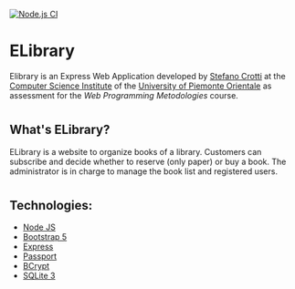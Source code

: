 [![Node.js CI](https://github.com/stecrotti1/ELibrary/actions/workflows/node.js.yml/badge.svg?branch=master)](https://github.com/stecrotti1/ELibrary/actions/workflows/node.js.yml)

# ELibrary

Elibrary is an Express Web Application developed by [Stefano Crotti](https://github.com/stecrotti1) at the [Computer Science Institute](http://www.di.unipmn.it/) of the [University of Piemonte Orientale](http://www.uniupo.it/) as assessment for the *Web Programming Metodologies* course.

#

## What's ELibrary?
ELibrary is a website to organize books of a library. Customers can subscribe and decide whether to reserve (only paper) or buy a book.
The administrator is in charge to manage the book list and registered users.

#

## Technologies:

* [Node JS](https://nodejs.org/en/)
* [Bootstrap 5](https://getbootstrap.com/)
* [Express](https://expressjs.com/)
* [Passport](http://www.passportjs.org/)
* [BCrypt](https://www.npmjs.com/package/bcrypt)
* [SQLite 3](https://www.npmjs.com/package/sqlite3)
